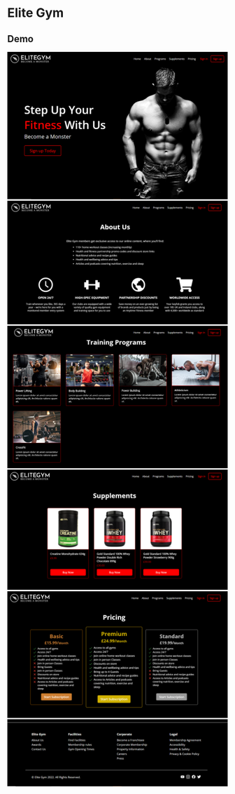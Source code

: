 # Elite Gym

## Demo

<img src="/demo/hero.PNG" alt="Landing Page"/>
<img src="/demo/about.PNG" alt="About"/>
<img src="/demo/programs.PNG" alt="Programs"/>
<img src="/demo/supplements.PNG" alt="Supplements"/>
<img src="/demo/pricing.PNG" alt="Pricing"/>
<img src="/demo/footer.PNG" alt="Footer"/>
